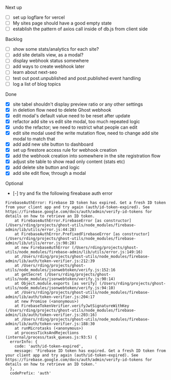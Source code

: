 Next up

- [ ] set up logflare for vercel
- [ ] My sites page should have a good empty state
- [ ] establish the pattern of axios call inside of db.js from client side

Backlog

- [ ] show some stats/analytics for each site?
- [ ] add site details view, as a modal?
- [ ] display webhook status somewhere
- [ ] add ways to create webhook later
- [ ] learn about next-seo
- [ ] test out post.unpublished and post.published event handling
- [ ] log a list of blog topics

Done

- [x] site tabel shouldn't display preview ratio or any other settings
- [x] in deletion flow need to delete Ghost webhook
- [x] edit modal's default value need to be reset after update
- [x] refactor add site vs edit site modal, too much repeated logic
- [x] undo the refactor; we need to restrict what people can edit
- [x] edit site modal used the write mutation flow, need to change add site modal to match that
- [x] add add new site button to dashboard
- [x] set up firestore access rule for webhook creation
- [x] add the webhook creation into somewhere in the site registration flow
- [x] adjust site table to show read only content (stats etc)
- [x] add delete site button and logic
- [x] add site edit flow, through a modal

Optional

- [-] try and fix the following fireabase auth error

```
FirebaseAuthError: Firebase ID token has expired. Get a fresh ID token from your client app and try again (auth/id-token-expired). See https://firebase.google.com/docs/auth/admin/verify-id-tokens for details on how to retrieve an ID token.
    at FirebaseAuthError.FirebaseError [as constructor] (/Users/rding/projects/ghost-utils/node_modules/firebase-admin/lib/utils/error.js:44:28)
    at FirebaseAuthError.PrefixedFirebaseError [as constructor] (/Users/rding/projects/ghost-utils/node_modules/firebase-admin/lib/utils/error.js:90:28)
    at new FirebaseAuthError (/Users/rding/projects/ghost-utils/node_modules/firebase-admin/lib/utils/error.js:149:16)
    at /Users/rding/projects/ghost-utils/node_modules/firebase-admin/lib/auth/token-verifier.js:212:39
    at /Users/rding/projects/ghost-utils/node_modules/jsonwebtoken/verify.js:152:16
    at getSecret (/Users/rding/projects/ghost-utils/node_modules/jsonwebtoken/verify.js:90:14)
    at Object.module.exports [as verify] (/Users/rding/projects/ghost-utils/node_modules/jsonwebtoken/verify.js:94:10)
    at /Users/rding/projects/ghost-utils/node_modules/firebase-admin/lib/auth/token-verifier.js:204:17
    at new Promise (<anonymous>)
    at FirebaseTokenVerifier.verifyJwtSignatureWithKey (/Users/rding/projects/ghost-utils/node_modules/firebase-admin/lib/auth/token-verifier.js:203:16)
    at /Users/rding/projects/ghost-utils/node_modules/firebase-admin/lib/auth/token-verifier.js:188:30
    at runMicrotasks (<anonymous>)
    at processTicksAndRejections (internal/process/task_queues.js:93:5) {
  errorInfo: {
    code: 'auth/id-token-expired',
    message: 'Firebase ID token has expired. Get a fresh ID token from your client app and try again (auth/id-token-expired). See https://firebase.google.com/docs/auth/admin/verify-id-tokens for details on how to retrieve an ID token.'
  },
  codePrefix: 'auth'
```
